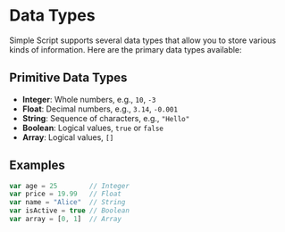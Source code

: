 # Data Types

Simple Script supports several data types that allow you to store various kinds of information. Here are the primary data types available:

## Primitive Data Types

- **Integer**: Whole numbers, e.g., `10`, `-3`
- **Float**: Decimal numbers, e.g., `3.14`, `-0.001`
- **String**: Sequence of characters, e.g., `"Hello"`
- **Boolean**: Logical values, `true` or `false`
- **Array**: Logical values, `[]`

## Examples

```ts
var age = 25        // Integer
var price = 19.99   // Float
var name = "Alice"  // String
var isActive = true // Boolean
var array = [0, 1]  // Array
```
